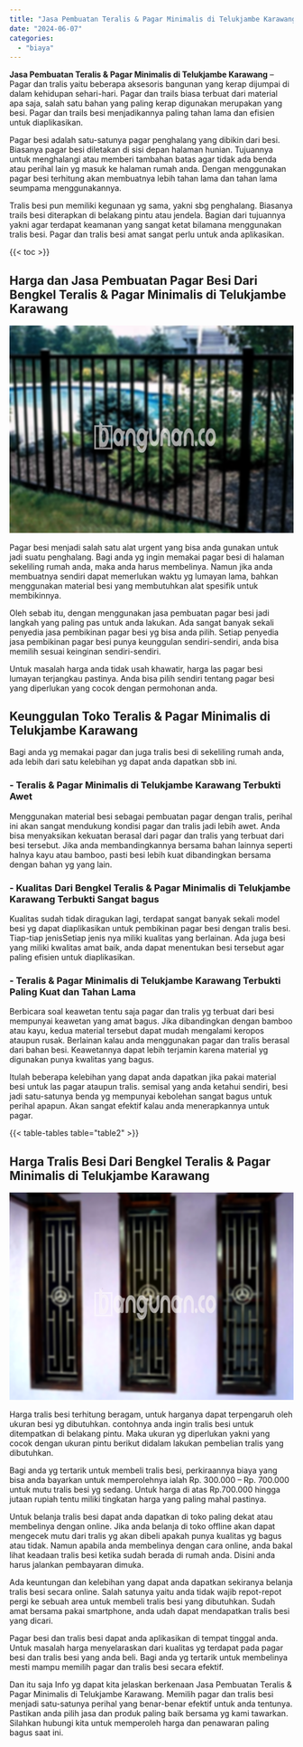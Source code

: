 ```yaml
---
title: "Jasa Pembuatan Teralis & Pagar Minimalis di Telukjambe Karawang"
date: "2024-06-07"
categories: 
  - "biaya"
---
```


**Jasa Pembuatan Teralis & Pagar Minimalis di Telukjambe Karawang** – Pagar dan tralis yaitu beberapa aksesoris bangunan yang kerap dijumpai di dalam kehidupan sehari-hari. Pagar dan trails biasa terbuat dari material apa saja, salah satu bahan yang paling kerap digunakan merupakan yang besi. Pagar dan trails besi menjadikannya paling tahan lama dan efisien untuk diaplikasikan.

Pagar besi adalah satu-satunya pagar penghalang yang dibikin dari besi. Biasanya pagar besi diletakan di sisi depan halaman hunian. Tujuannya untuk menghalangi atau memberi tambahan batas agar tidak ada benda atau perihal lain yg masuk ke halaman rumah anda. Dengan menggunakan pagar besi terhitung akan membuatnya lebih tahan lama dan tahan lama seumpama menggunakannya.

Tralis besi pun memiliki kegunaan yg sama, yakni sbg penghalang. Biasanya trails besi diterapkan di belakang pintu atau jendela. Bagian dari tujuannya yakni agar terdapat keamanan yang sangat ketat bilamana menggunakan tralis besi. Pagar dan tralis besi amat sangat perlu untuk anda aplikasikan.

{{< toc >}}

## Harga dan Jasa Pembuatan Pagar Besi Dari Bengkel Teralis & Pagar Minimalis di Telukjambe Karawang

![Jasa Pembuatan Teralis & Pagar Minimalis di Telukjambe Karawang](/images/pagar-minimalis-murah-04.png)

Pagar besi menjadi salah satu alat urgent yang bisa anda gunakan untuk jadi suatu penghalang. Bagi anda yg ingin memakai pagar besi di halaman sekeliling rumah anda, maka anda harus membelinya. Namun jika anda membuatnya sendiri dapat memerlukan waktu yg lumayan lama, bahkan menggunakan material besi yang membutuhkan alat spesifik untuk membikinnya.

Oleh sebab itu, dengan menggunakan jasa pembuatan pagar besi jadi langkah yang paling pas untuk anda lakukan. Ada sangat banyak sekali penyedia jasa pembikinan pagar besi yg bisa anda pilih. Setiap penyedia jasa pembikinan pagar besi punya keunggulan sendiri-sendiri, anda bisa memilih sesuai keinginan sendiri-sendiri.

Untuk masalah harga anda tidak usah khawatir, harga las pagar besi lumayan terjangkau pastinya. Anda bisa pilih sendiri tentang pagar besi yang diperlukan yang cocok dengan permohonan anda.

## Keunggulan Toko Teralis & Pagar Minimalis di Telukjambe Karawang

Bagi anda yg memakai pagar dan juga tralis besi di sekeliling rumah anda, ada lebih dari satu kelebihan yg dapat anda dapatkan sbb ini.

### \- Teralis & Pagar Minimalis di Telukjambe Karawang Terbukti Awet

Menggunakan material besi sebagai pembuatan pagar dengan tralis, perihal ini akan sangat mendukung kondisi pagar dan tralis jadi lebih awet. Anda bisa menyaksikan kekuatan berasal dari pagar dan tralis yang terbuat dari besi tersebut. Jika anda membandingkannya bersama bahan lainnya seperti halnya kayu atau bamboo, pasti besi lebih kuat dibandingkan bersama dengan bahan yg yang lain.

### \- Kualitas Dari Bengkel Teralis & Pagar Minimalis di Telukjambe Karawang Terbukti Sangat bagus

Kualitas sudah tidak diragukan lagi, terdapat sangat banyak sekali model besi yg dapat diaplikasikan untuk pembikinan pagar besi dengan tralis besi. Tiap-tiap jenisSetiap jenis nya miliki kualitas yang berlainan. Ada juga besi yang miliki kwalitas amat baik, anda dapat menentukan besi tersebut agar paling efisien untuk diaplikasikan.

### \- Teralis & Pagar Minimalis di Telukjambe Karawang Terbukti Paling Kuat dan Tahan Lama

Berbicara soal keawetan tentu saja pagar dan tralis yg terbuat dari besi mempunyai keawetan yang amat bagus. Jika dibandingkan dengan bamboo atau kayu, kedua material tersebut dapat mudah mengalami keropos ataupun rusak. Berlainan kalau anda menggunakan pagar dan tralis berasal dari bahan besi. Keawetannya dapat lebih terjamin karena material yg digunakan punya kwalitas yang bagus.

Itulah beberapa kelebihan yang dapat anda dapatkan jika pakai material besi untuk las pagar ataupun tralis. semisal yang anda ketahui sendiri, besi jadi satu-satunya benda yg mempunyai kebolehan sangat bagus untuk perihal apapun. Akan sangat efektif kalau anda menerapkannya untuk pagar.

{{< table-tables table="table2" >}}

## Harga Tralis Besi Dari Bengkel Teralis & Pagar Minimalis di Telukjambe Karawang

![Jasa Pembuatan Teralis & Pagar Minimalis di Telukjambe Karawang](/images/teralis-minimalis-murah-40.png)

Harga tralis besi terhitung beragam, untuk harganya dapat terpengaruh oleh ukuran besi yg dibutuhkan. contohnya anda ingin tralis besi untuk ditempatkan di belakang pintu. Maka ukuran yg diperlukan yakni yang cocok dengan ukuran pintu berikut didalam lakukan pembelian tralis yang dibutuhkan.

Bagi anda yg tertarik untuk membeli tralis besi, perkiraannya biaya yang bisa anda bayarkan untuk memperolehnya ialah Rp. 300.000 – Rp. 700.000 untuk mutu tralis besi yg sedang. Untuk harga di atas Rp.700.000 hingga jutaan rupiah tentu miliki tingkatan harga yang paling mahal pastinya.

Untuk belanja tralis besi dapat anda dapatkan di toko paling dekat atau membelinya dengan online. Jika anda belanja di toko offline akan dapat mengecek mutu dari tralis yg akan dibeli apakah punya kualitas yg bagus atau tidak. Namun apabila anda membelinya dengan cara online, anda bakal lihat keadaan tralis besi ketika sudah berada di rumah anda. Disini anda harus jalankan pembayaran dimuka.

Ada keuntungan dan kelebihan yang dapat anda dapatkan sekiranya belanja tralis besi secara online. Salah satunya yaitu anda tidak wajib repot-repot pergi ke sebuah area untuk membeli tralis besi yang dibutuhkan. Sudah amat bersama pakai smartphone, anda udah dapat mendapatkan tralis besi yang dicari.

Pagar besi dan tralis besi dapat anda aplikasikan di tempat tinggal anda. Untuk masalah harga menyelaraskan dari kualitas yg terdapat pada pagar besi dan tralis besi yang anda beli. Bagi anda yg tertarik untuk membelinya mesti mampu memilih pagar dan tralis besi secara efektif.

Dan itu saja Info yg dapat kita jelaskan berkenaan Jasa Pembuatan Teralis & Pagar Minimalis di Telukjambe Karawang. Memilih pagar dan tralis besi menjadi satu-satunya perihal yang benar-benar efektif untuk anda tentunya. Pastikan anda pilih jasa dan produk paling baik bersama yg kami tawarkan. Silahkan hubungi kita untuk memperoleh harga dan penawaran paling bagus saat ini.
